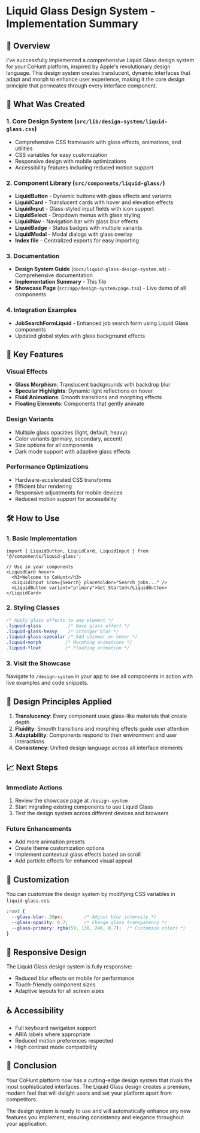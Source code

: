# Liquid Glass Design System - Implementation Summary

## 🎨 Overview

I've successfully implemented a comprehensive Liquid Glass design system for your CoHunt platform, inspired by Apple's revolutionary design language. This design system creates translucent, dynamic interfaces that adapt and morph to enhance user experience, making it the core design principle that permeates through every interface component.

## 📁 What Was Created

### 1. **Core Design System** (`src/lib/design-system/liquid-glass.css`)
- Comprehensive CSS framework with glass effects, animations, and utilities
- CSS variables for easy customization
- Responsive design with mobile optimizations
- Accessibility features including reduced motion support

### 2. **Component Library** (`src/components/liquid-glass/`)
- **LiquidButton** - Dynamic buttons with glass effects and variants
- **LiquidCard** - Translucent cards with hover and elevation effects
- **LiquidInput** - Glass-styled input fields with icon support
- **LiquidSelect** - Dropdown menus with glass styling
- **LiquidNav** - Navigation bar with glass blur effects
- **LiquidBadge** - Status badges with multiple variants
- **LiquidModal** - Modal dialogs with glass overlay
- **Index file** - Centralized exports for easy importing

### 3. **Documentation**
- **Design System Guide** (`docs/liquid-glass-design-system.md`) - Comprehensive documentation
- **Implementation Summary** - This file
- **Showcase Page** (`src/app/design-system/page.tsx`) - Live demo of all components

### 4. **Integration Examples**
- **JobSearchFormLiquid** - Enhanced job search form using Liquid Glass components
- Updated global styles with glass background effects

## 🚀 Key Features

### Visual Effects
- **Glass Morphism**: Translucent backgrounds with backdrop blur
- **Specular Highlights**: Dynamic light reflections on hover
- **Fluid Animations**: Smooth transitions and morphing effects
- **Floating Elements**: Components that gently animate

### Design Variants
- Multiple glass opacities (light, default, heavy)
- Color variants (primary, secondary, accent)
- Size options for all components
- Dark mode support with adaptive glass effects

### Performance Optimizations
- Hardware-accelerated CSS transforms
- Efficient blur rendering
- Responsive adjustments for mobile devices
- Reduced motion support for accessibility

## 🛠️ How to Use

### 1. **Basic Implementation**
```tsx
import { LiquidButton, LiquidCard, LiquidInput } from '@/components/liquid-glass';

// Use in your components
<LiquidCard hover>
  <h3>Welcome to CoHunt</h3>
  <LiquidInput icon={Search} placeholder="Search jobs..." />
  <LiquidButton variant="primary">Get Started</LiquidButton>
</LiquidCard>
```

### 2. **Styling Classes**
```css
/* Apply glass effects to any element */
.liquid-glass          /* Base glass effect */
.liquid-glass-heavy    /* Stronger blur */
.liquid-glass-specular /* Add shimmer on hover */
.liquid-morph         /* Morphing animations */
.liquid-float         /* Floating animation */
```

### 3. **Visit the Showcase**
Navigate to `/design-system` in your app to see all components in action with live examples and code snippets.

## 🎯 Design Principles Applied

1. **Translucency**: Every component uses glass-like materials that create depth
2. **Fluidity**: Smooth transitions and morphing effects guide user attention
3. **Adaptability**: Components respond to their environment and user interactions
4. **Consistency**: Unified design language across all interface elements

## 📈 Next Steps

### Immediate Actions
1. Review the showcase page at `/design-system`
2. Start migrating existing components to use Liquid Glass
3. Test the design system across different devices and browsers

### Future Enhancements
- Add more animation presets
- Create theme customization options
- Implement contextual glass effects based on scroll
- Add particle effects for enhanced visual appeal

## 🔧 Customization

You can customize the design system by modifying CSS variables in `liquid-glass.css`:

```css
:root {
  --glass-blur: 20px;        /* Adjust blur intensity */
  --glass-opacity: 0.7;      /* Change glass transparency */
  --glass-primary: rgba(59, 130, 246, 0.7);  /* Customize colors */
}
```

## 📱 Responsive Design

The Liquid Glass design system is fully responsive:
- Reduced blur effects on mobile for performance
- Touch-friendly component sizes
- Adaptive layouts for all screen sizes

## ♿ Accessibility

- Full keyboard navigation support
- ARIA labels where appropriate
- Reduced motion preferences respected
- High contrast mode compatibility

## 🎉 Conclusion

Your CoHunt platform now has a cutting-edge design system that rivals the most sophisticated interfaces. The Liquid Glass design creates a premium, modern feel that will delight users and set your platform apart from competitors.

The design system is ready to use and will automatically enhance any new features you implement, ensuring consistency and elegance throughout your application.